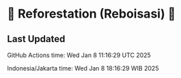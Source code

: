 
# 🌳 Reforestation (Reboisasi) 🌲

## Last Updated

GitHub Actions time: Wed Jan  8 11:16:29 UTC 2025

Indonesia/Jakarta time: Wed Jan  8 18:16:29 WIB 2025
